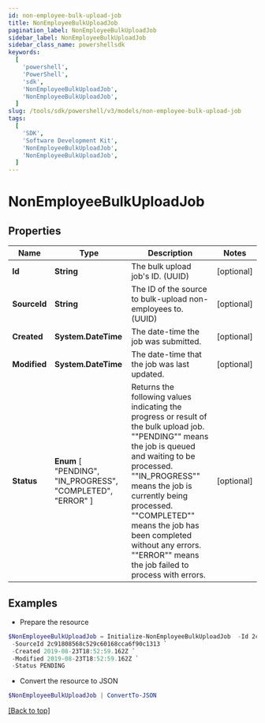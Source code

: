 ```yaml
---
id: non-employee-bulk-upload-job
title: NonEmployeeBulkUploadJob
pagination_label: NonEmployeeBulkUploadJob
sidebar_label: NonEmployeeBulkUploadJob
sidebar_class_name: powershellsdk
keywords:
  [
    'powershell',
    'PowerShell',
    'sdk',
    'NonEmployeeBulkUploadJob',
    'NonEmployeeBulkUploadJob',
  ]
slug: /tools/sdk/powershell/v3/models/non-employee-bulk-upload-job
tags:
  [
    'SDK',
    'Software Development Kit',
    'NonEmployeeBulkUploadJob',
    'NonEmployeeBulkUploadJob',
  ]
---
```


# NonEmployeeBulkUploadJob

## Properties

| Name | Type | Description | Notes |
| --- | --- | --- | --- |
| **Id** | **String** | The bulk upload job's ID. (UUID) | [optional] |
| **SourceId** | **String** | The ID of the source to bulk-upload non-employees to. (UUID) | [optional] |
| **Created** | **System.DateTime** | The date-time the job was submitted. | [optional] |
| **Modified** | **System.DateTime** | The date-time that the job was last updated. | [optional] |
| **Status** | **Enum** [ "PENDING", "IN_PROGRESS", "COMPLETED", "ERROR" ] | Returns the following values indicating the progress or result of the bulk upload job. ""PENDING"" means the job is queued and waiting to be processed. ""IN_PROGRESS"" means the job is currently being processed. ""COMPLETED"" means the job has been completed without any errors. ""ERROR"" means the job failed to process with errors. | [optional] |

## Examples

- Prepare the resource

```powershell
$NonEmployeeBulkUploadJob = Initialize-NonEmployeeBulkUploadJob  -Id 2c91808568c529c60168cca6f90cffff `
 -SourceId 2c91808568c529c60168cca6f90c1313 `
 -Created 2019-08-23T18:52:59.162Z `
 -Modified 2019-08-23T18:52:59.162Z `
 -Status PENDING
```

- Convert the resource to JSON

```powershell
$NonEmployeeBulkUploadJob | ConvertTo-JSON
```

[[Back to top]](#)
